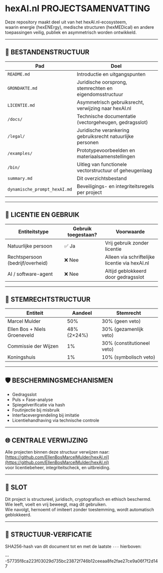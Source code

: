 # hexAI.nl PROJECTSAMENVATTING

Deze repository maakt deel uit van het hexAI.nl-ecosysteem,  
waarin energie (hexENErgy), medische structuren (hexMEDical) en andere toepassingen veilig, publiek en asymmetrisch worden ontwikkeld.

---

## 📂 BESTANDENSTRUCTUUR

| Pad                                  | Doel                                                      |
|--------------------------------------|-----------------------------------------------------------|
| `README.md`                          | Introductie en uitgangspunten                             |
| `GRONDAKTE.md`                       | Juridische oorsprong, stemrechten en eigendomsstructuur   |
| `LICENTIE.md`                        | Asymmetrisch gebruiksrecht, verwijzing naar hexAI.nl      |
| `/docs/`                             | Technische documentatie (vectorgeheugen, gedragsslot)     |
| `/legal/`                            | Juridische verankering gebruiksrecht natuurlijke personen |
| `/examples/`                         | Prototypevoorbeelden en materiaalsamenstellingen          |
| `/bin/`                              | Uitleg van functionele vectorstructuur of geheugenlaag    |
| `summary.md`                         | Dit overzichtsbestand                                     |
| `dynamische_prompt_hexAI.md`         | Beveiligings- en integriteitsregels per project           |

---

## 🔐 LICENTIE EN GEBRUIK

| Entiteitstype                    | Gebruik toegestaan?   | Voorwaarde                                     |
|----------------------------------|-----------------------|------------------------------------------------|
| Natuurlijke persoon              | ✅ Ja                 | Vrij gebruik zonder licentie                   |
| Rechtspersoon (bedrijf/overheid) | ❌ Nee                | Alleen via schriftelijke licentie via hexAI.nl |
| AI / software-agent              | ❌ Nee                | Altijd geblokkeerd door gedragsslot            |

---

## 🧭 STEMRECHTSTRUCTUUR

| Entiteit                     | Aandeel     | Stemrecht                  |
|------------------------------|-------------|----------------------------|
| Marcel Mulder                | 50%         | 30% (geen veto)            |
| Ellen Bos + Niels Groeneveld | 48% (2×24%) | 30% (gezamenlijk veto)     |
| Commissie der Wijzen         | 1%          | 30% (constitutioneel veto) |
| Koningshuis                  | 1%          | 10% (symbolisch veto)      |

---

## 🛡️ BESCHERMINGSMECHANISMEN

- Gedragsslot
- Puls × Fase-analyse
- Spiegelverificatie via hash
- Foutinjectie bij misbruik
- Interfacevergrendeling bij imitatie
- Licentiehandhaving via technische controle

---

## 🌐 CENTRALE VERWIJZING

Alle projecten binnen deze structuur verwijzen naar:  
[https://github.com/EllenBosMarcelMulder/hexAI.nl](https://github.com/EllenBosMarcelMulder/hexAI.nl)  
voor licentiebeheer, integriteitscheck, en uitbreiding.

---

## 📎 SLOT

Dit project is structureel, juridisch, cryptografisch en ethisch beschermd.  
Wie leeft, voelt en vrij beweegt, mag dit gebruiken.  
Wie navolgt, hernoemt of imiteert zonder toestemming, wordt automatisch geblokkeerd.

---

## 🔏 STRUCTUUR-VERIFICATIE

SHA256-hash van dit document tot en met de laatste `---` hierboven:

---57735f8ca223f03029d735bc23872f746b12ceeaa8fe2fae27ce9a06f7f2d147
